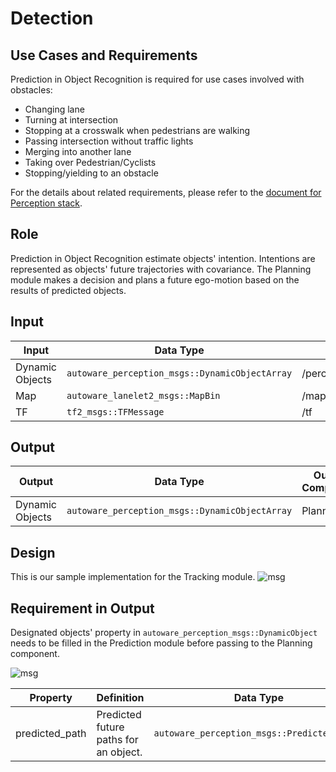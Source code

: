 Detection
=====
## Use Cases and Requirements
Prediction in Object Recognition is required for use cases involved with obstacles:
* Changing lane
* Turning at intersection
* Stopping at a crosswalk when pedestrians are walking
* Passing intersection without traffic lights
* Merging into another lane
* Taking over Pedestrian/Cyclists
* Stopping/yielding to an obstacle

For the details about related requirements, please refer to the [document for Perception stack](/design/Perception/Perception.md).

## Role
Prediction in Object Recognition estimate objects' intention. Intentions are represented as objects' future trajectories with covariance. The Planning module makes a decision and plans a future ego-motion based on the results of predicted objects.

## Input

| Input       | Data Type | Topic |
|-|-|-|
| Dynamic Objects       | `autoware_perception_msgs::DynamicObjectArray`|/perception/object_recognition/tracking/objects|
|Map|`autoware_lanelet2_msgs::MapBin`|/map/vector_map|
|TF  | `tf2_msgs::TFMessage`|/tf|

## Output

| Output       | Data Type| Output Component | TF Frame | Topic|
|----|-|-|-|-|
|Dynamic Objects|`autoware_perception_msgs::DynamicObjectArray`|Planning| `map`|/perception/object_recognition/objects|

## Design
This is our sample implementation for the Tracking module.
![msg](/design/img/ObjectPredictionDesign.png)


## Requirement in Output
Designated objects' property in `autoware_perception_msgs::DynamicObject` needs to be filled in the Prediction module before passing to the Planning component.

![msg](/design/img/ObjectPredictionRequirement.png)


| Property  | Definition |Data Type                                 | Parent Data Type|
|-------------|--|-------------------------------------------|----|
| predicted_path      | Predicted future paths for an object.|`autoware_perception_msgs::PredictedPath[]	`|`autoware_perception_msgs::State` |
